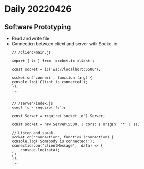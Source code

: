 Daily 20220426
===

## Software Prototyping
- Read and write file
- Connection between client and server with Socket.io
    ```
    // /client/main.js

    import { io } from 'socket.io-client';

    const socket = io('ws://localhost:5500');

    socket.on('connect', function (arg) {
    console.log('Client is connected');
    });
    ...


    // /server/index.js
    const fs = require('fs');

    const Server = require('socket.io').Server;

    const socket = new Server(5500, { cors: { origin: '*' } });

    // Listen and speak
    socket.on('connection', function (connection) {
    console.log('Somebody is connected!');
    connection.on('clientMessage', (data) => {
        console.log(data);
    })
    });
    ...
    ```
